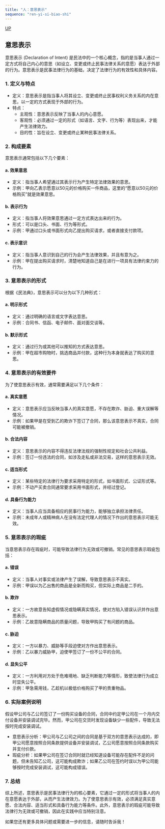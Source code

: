 ```yaml
---
title: "人：意思表示"
sequence: "ren-yi-si-biao-shi"
---
```


[UP](/law/civil-law-index.html)

## 意思表示

意思表示 (Declaration of Intent) 是民法中的一个核心概念，指的是当事人通过一定方式将自己内心的意思（如设立、变更或终止民事法律关系的意愿）表达于外部的行为。意思表示是民事法律行为的基础，决定了法律行为的有效性和具体内容。

### 1. 定义与特点

- 定义：意思表示是指当事人将其设立、变更或终止民事权利义务关系的内在意思，以一定的方式表现于外部的行为。
- 特点：
  - 主观性：意思表示反映了当事人的内心意愿。
  - 客观性：必须通过一定的形式（如语言、文字、行为等）表现出来，才能产生法律效力。
  - 目的性：旨在设立、变更或终止某种民事法律关系。

### 2. 构成要素

意思表示通常包括以下几个要素：

#### a. 效果意思
- 定义：指当事人希望通过其表示行为产生特定法律效果的意思。
- 示例：甲向乙表示愿意以50元的价格购买一件商品，这里的“愿意以50元的价格购买”就是效果意思。

#### b. 表示行为
- 定义：指当事人将效果意思通过一定方式表达出来的行为。
- 形式：可以是口头、书面、行为等形式。
- 示例：甲通过口头或书面形式向乙提出购买请求，或者直接支付款项。

#### c. 表示意识
- 定义：指当事人意识到自己的行为会产生法律效果，并且有意为之。
- 示例：甲在提出购买请求时，清楚地知道自己是在进行一项具有法律约束力的行为。

### 3. 意思表示的形式

根据《民法典》，意思表示可以分为以下几种形式：

#### a. 明示形式
- 定义：通过明确的语言或文字表达意思。
- 示例：合同书、信函、电子邮件、面对面交谈等。

#### b. 默示形式
- 定义：通过行为或其他可以推知的方式表达意思。
- 示例：甲在超市购物时，挑选商品并付款，这种行为本身就表达了购买的意思。

### 4. 意思表示的有效要件

为了使意思表示有效，通常需要满足以下几个条件：

#### a. 真实意愿
- 定义：意思表示应当反映当事人的真实意愿，不存在欺诈、胁迫、重大误解等情况。
- 示例：如果甲是在受到乙的欺诈下签订了合同，那么该意思表示不真实，合同可能被撤销。

#### b. 合法内容
- 定义：意思表示的内容不得违反法律法规的强制性规定和社会公共利益。
- 示例：签订一份违法的合同，如涉及走私或非法交易，这样的意思表示无效。

#### c. 适当形式
- 定义：某些特定的法律行为要求采用特定的形式，如书面形式、公证形式等。
- 示例：不动产买卖合同通常要求采用书面形式，并经过登记。

#### d. 具备行为能力
- 定义：当事人应当具备相应的民事行为能力，能够独立承担法律责任。
- 示例：未成年人或精神病人在没有法定代理人的情况下作出的意思表示可能无效。

### 5. 意思表示的瑕疵

当意思表示存在瑕疵时，可能导致法律行为无效或可撤销。常见的意思表示瑕疵包括：

#### a. 错误
- 定义：当事人对事实或法律产生了误解，导致意思表示不真实。
- 示例：甲误以为乙出售的商品是全新而购买，但实际上商品是二手的。

#### b. 欺诈
- 定义：一方故意告知虚假情况或隐瞒真实情况，使对方陷入错误认识并作出意思表示。
- 示例：乙故意隐瞒商品的质量问题，导致甲购买了有问题的商品。

#### c. 胁迫
- 定义：一方以暴力、威胁等手段迫使对方作出意思表示。
- 示例：乙以暴力威胁甲，迫使甲签订了一份不公平的合同。

#### d. 显失公平
- 定义：一方利用对方处于危难境地、缺乏判断能力等情形，致使法律行为成立时显失公平。
- 示例：甲急需用钱，乙趁机以极低价格购买了甲的贵重物品。

### 6. 实际案例说明

假设甲公司与乙公司签订了一份购买设备的合同，合同中约定甲公司在一个月内交付设备并安装调试完毕。然而，甲公司在交货时发现设备缺少一些配件，导致无法按时完成安装调试。

- 意思表示分析：甲公司与乙公司之间的合同是基于双方的意思表示达成的，即甲公司愿意按照合同条款提供设备并安装调试，乙公司愿意按照合同条款购买并支付价款。
- 瑕疵分析：如果甲公司在签订合同时就已经知道设备可能存在配件不足的问题，但未告知乙公司，这可能构成欺诈；如果乙公司在签约时误以为甲公司能够按时完成安装调试，这可能构成错误。

### 7. 总结

综上所述，意思表示是民事法律行为的核心要素，它通过一定的形式将当事人的内在意愿表达于外部，从而产生法律效力。为了使意思表示有效，必须满足真实意愿、合法内容、适当形式和具备行为能力等条件。此外，意思表示的瑕疵可能导致法律行为无效或可撤销，因此在实践中应当特别注意。

如果您还有更多具体问题或需要进一步的信息，请随时告诉我！
